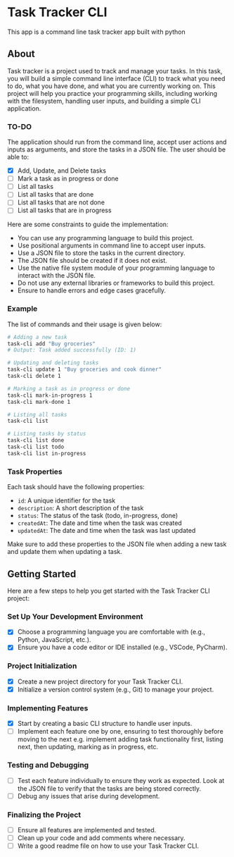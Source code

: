 # Task Tracker CLI

This app is a command line task tracker app built with python

## About

Task tracker is a project used to track and manage your tasks. In this task, you will build a simple command line interface (CLI) to track what you need to do, what you have done, and what you are currently working on. This project will help you practice your programming skills, including working with the filesystem, handling user inputs, and building a simple CLI application.

### TO-DO

The application should run from the command line, accept user actions and inputs as arguments, and store the tasks in a JSON file. The user should be able to:

- [x] Add, Update, and Delete tasks
- [ ] Mark a task as in progress or done
- [ ] List all tasks
- [ ] List all tasks that are done
- [ ] List all tasks that are not done
- [ ] List all tasks that are in progress

Here are some constraints to guide the implementation:

- You can use any programming language to build this project.
- Use positional arguments in command line to accept user inputs.
- Use a JSON file to store the tasks in the current directory.
- The JSON file should be created if it does not exist.
- Use the native file system module of your programming language to interact with the JSON file.
- Do not use any external libraries or frameworks to build this project.
- Ensure to handle errors and edge cases gracefully.

### Example

The list of commands and their usage is given below:

```sh
# Adding a new task
task-cli add "Buy groceries"
# Output: Task added successfully (ID: 1)

# Updating and deleting tasks
task-cli update 1 "Buy groceries and cook dinner"
task-cli delete 1

# Marking a task as in progress or done
task-cli mark-in-progress 1
task-cli mark-done 1

# Listing all tasks
task-cli list

# Listing tasks by status
task-cli list done
task-cli list todo
task-cli list in-progress
```

### Task Properties

Each task should have the following 
properties:

- `id`: A unique identifier for the task
- `description`: A short description of the task
- `status`: The status of the task (todo, in-progress, done)
- `createdAt`: The date and time when the task was created
- `updatedAt`: The date and time when the task was last updated

Make sure to add these properties to the JSON file when adding a new task and update them when updating a task.

## Getting Started

Here are a few steps to help you get started with the Task Tracker CLI project:

### Set Up Your Development Environment

- [x] Choose a programming language you are comfortable with (e.g., Python, JavaScript, etc.).
- [x] Ensure you have a code editor or IDE installed (e.g., VSCode, PyCharm).

### Project Initialization

- [x] Create a new project directory for your Task Tracker CLI.
- [x] Initialize a version control system (e.g., Git) to manage your project.

### Implementing Features

- [x] Start by creating a basic CLI structure to handle user inputs.
- [ ] Implement each feature one by one, ensuring to test thoroughly before moving to the next e.g. implement adding task functionality first, listing next, then updating, marking as in progress, etc.

### Testing and Debugging

- [ ] Test each feature individually to ensure they work as expected. Look at the JSON file to verify that the tasks are being stored correctly.
- [ ] Debug any issues that arise during development.

### Finalizing the Project

- [ ] Ensure all features are implemented and tested.
- [ ] Clean up your code and add comments where necessary.
- [ ] Write a good readme file on how to use your Task Tracker CLI.
